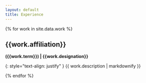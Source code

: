 ```yaml
---
layout: default
title: Experience
---
```

{% for work in site.data.work %}
## {{work.affiliation}}
**({{work.term}}) | {{work.designation}}**

{: style="text-align: justify" }
{{ work.description | markdownify }}

{% endfor %}